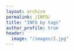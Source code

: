 ```yaml
---
layout: archive
permalink: /INFO/
title: "INFO by tags"
author_profile: true
header:
  image: "/images/2.jpg"
---
```


